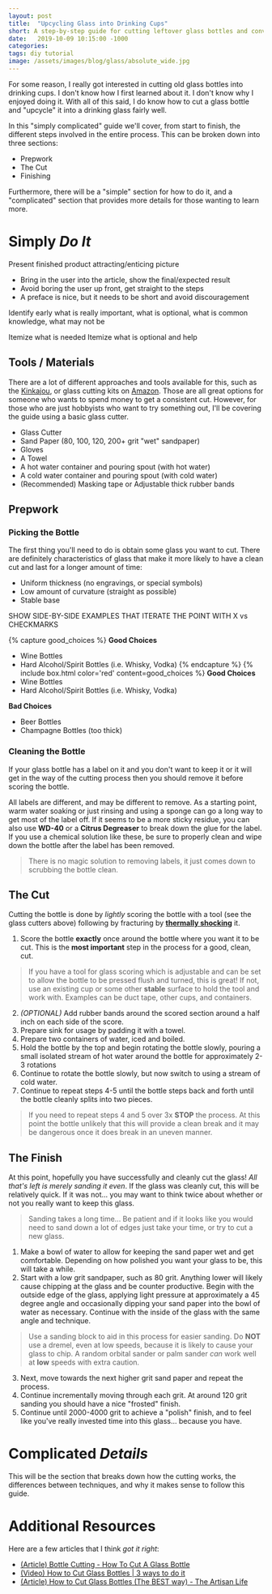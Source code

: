 ```yaml
---
layout: post
title:  "Upcycling Glass into Drinking Cups"
short: A step-by-step guide for cutting leftover glass bottles and converting them into drinking glasses
date:   2019-10-09 10:15:00 -1000
categories:
tags: diy tutorial
image: /assets/images/blog/glass/absolute_wide.jpg
---
```

For some reason, I really got interested in cutting old glass bottles into
drinking cups.
I don't know how I first learned about it.
I don't know why I enjoyed doing it.
With all of this said, I do know how to cut a glass bottle and "upcycle" it
into a drinking glass fairly well.

In this "simply complicated" guide we'll cover, from start to finish, the
different steps involved in the entire process. This can be broken down into
three sections:

- Prepwork
- The Cut
- Finishing

Furthermore, there will be a "simple" section for how to do it, and a
"complicated" section that provides more details for those wanting to learn
more.

# Simply _Do It_
Present finished product attracting/enticing picture
- Bring in the user into the article, show the final/expected result
- Avoid boring the user up front, get straight to the steps
- A preface is nice, but it needs to be short and avoid discouragement

Identify early what is really important, what is optional, what is common knowledge, what may not be


Itemize what is needed
Itemize what is optional and help

## Tools / Materials
There are a lot of different approaches and tools available for this, such
as the [Kinkajou](https://www.bottlecutting.com), or glass cutting kits on
[Amazon](https://www.amazon.com/Bottle-Cutter-Cutting-Glasses-Included/dp/B07PZ7JTKY/ref=asc_df_B07PZ7JTKY/?tag=hyprod-20&linkCode=df0&hvadid=343985429020&hvpos=1o4&hvnetw=g&hvrand=18261913705392091385&hvpone=&hvptwo=&hvqmt=&hvdev=c&hvdvcmdl=&hvlocint=&hvlocphy=9032812&hvtargid=aud-829758849484:pla-797949723557&psc=1&tag=&ref=&adgrpid=64633019210&hvpone=&hvptwo=&hvadid=343985429020&hvpos=1o4&hvnetw=g&hvrand=18261913705392091385&hvqmt=&hvdev=c&hvdvcmdl=&hvlocint=&hvlocphy=9032812&hvtargid=aud-829758849484:pla-797949723557). Those are all great options for someone who wants to spend money to get
a consistent cut. However, for those who are just hobbyists who want to try
something out, I'll be covering the guide using a basic glass cutter.

- Glass Cutter
- Sand Paper (80, 100, 120, 200+ grit "wet" sandpaper)
- Gloves
- A Towel
- A hot water container and pouring spout (with hot water)
- A cold water container and pouring spout (with cold water)
- (Recommended) Masking tape or Adjustable thick rubber bands

## Prepwork
### Picking the Bottle
The first thing you'll need to do is obtain some glass you want to cut. There
are definitely characteristics of glass that make it more likely to have a clean
cut and last for a longer amount of time:
- Uniform thickness (no engravings, or special symbols)
- Low amount of curvature (straight as possible)
- Stable base

SHOW SIDE-BY-SIDE EXAMPLES THAT ITERATE THE POINT WITH X vs CHECKMARKS

{% capture good_choices %}
**Good Choices**
- Wine Bottles
- Hard Alcohol/Spirit Bottles (i.e. Whisky, Vodka)
{% endcapture %}
{% include box.html color='red' content=good_choices %}
**Good Choices**
- Wine Bottles
- Hard Alcohol/Spirit Bottles (i.e. Whisky, Vodka)

**Bad Choices**
- Beer Bottles
- Champagne Bottles (too thick)

### Cleaning the Bottle
If your glass bottle has a label on it and you don't want to keep it or it will
get in the way of the cutting process then you should remove it before scoring
the bottle.

All labels are different, and may be different to remove. As a starting point,
warm water soaking or just rinsing and using a sponge can go a long way to get
most of the label off. If it seems to be a more sticky residue, you can also use
**WD-40** or a **Citrus Degreaser** to break down the glue for the label. If
you use a chemical solution like these, be sure to properly clean and wipe down
the bottle after the label has been removed.

> There is no magic solution to removing labels, it just comes down to scrubbing
> the bottle clean.

## The Cut
Cutting the bottle is done by _lightly_ scoring the bottle with a tool (see
the glass cutters above) following by fracturing by
**[thermally shocking](https://en.wikipedia.org/wiki/Thermal_shock)** it.

1. Score the bottle **exactly** once around the bottle where you want it to be
cut. This is the **most important** step in the process for a good, clean, cut.

> If you have a tool for glass scoring which is adjustable and can be set to
> allow the bottle to be pressed flush and turned, this is great! If not, use
> an existing cup or some other **stable** surface to hold the tool and work
> with. Examples can be duct tape, other cups, and containers.

2. _(OPTIONAL)_ Add rubber bands around the scored section around a half inch
on each side of the score.
3. Prepare sink for usage by padding it with a towel.
3. Prepare two containers of water, iced and boiled.
4. Hold the bottle by the top and begin rotating the bottle slowly, pouring a
small isolated stream of hot water around the bottle for approximately 2-3
rotations
5. Continue to rotate the bottle slowly, but now switch to using a stream of
cold water.
6. Continue to repeat steps 4-5 until the bottle steps back and forth until the
bottle cleanly splits into two pieces.

> If you need to repeat steps 4 and 5 over 3x **STOP** the process. At this
> point the bottle unlikely that this will provide a clean break and it may be
> dangerous once it does break in an uneven manner.

## The Finish
At this point, hopefully you have successfully and cleanly cut the glass! _All
that's left is merely sanding it even_. If the glass was cleanly cut, this
will be relatively quick. If it was not... you may want to think twice about
whether or not you really want to keep this glass.

> Sanding takes a long time... Be patient and if it looks like you would need to
> sand down a lot of edges just take your time, or try to cut a new glass.

1. Make a bowl of water to allow for keeping the sand paper wet and get
comfortable. Depending on how polished you want your glass to be, this will take
a while.
2. Start with a low grit sandpaper, such as 80 grit. Anything lower will likely
cause chipping at the glass and be counter productive. Begin with the outside
edge of the glass, applying light pressure at approximately a 45 degree angle
and occasionally dipping your sand paper into the bowl of water as necessary.
Continue with the inside of the glass with the same angle and technique.

> Use a sanding block to aid in this process for easier sanding. Do **NOT** use
> a dremel, even at low speeds, because it is likely to cause your glass to
> chip. A random orbital sander or palm sander _can_ work well at **low** speeds
> with extra caution.

3. Next, move towards the next higher grit sand paper and repeat the process.
4. Continue incrementally moving through each grit. At around 120 grit sanding
you should have a nice "frosted" finish.
5. Continue until 2000-4000 grit to achieve a "polish" finish, and to feel like
you've really invested time into this glass... because you have.

# Complicated _Details_
This will be the section that breaks down how the cutting works, the differences
between techniques, and why it makes sense to follow this guide.

# Additional Resources
Here are a few articles that I think *got it right*:
- [(Article) Bottle Cutting - How To Cut A Glass Bottle](https://www.eternaltools.com/blog/bottle-cutting-how-to-cut-a-glass-bottle)
- [(Video) How to Cut Glass Bottles \| 3 ways to do it](https://www.youtube.com/watch?v=WxKZ8hhcmvg)
- [(Article) How to Cut Glass Bottles (The BEST way) - The Artisan Life](https://natashalh.com/how-to-cut-glass-bottles-the-best-way/)
